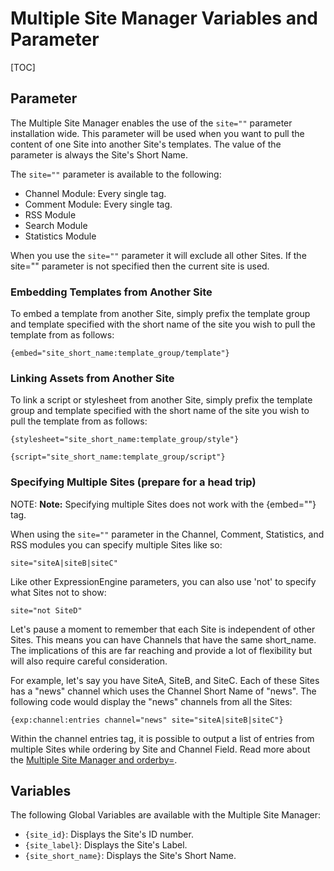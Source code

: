 <!--
    This source file is part of the open source project
    ExpressionEngine User Guide (https://github.com/ExpressionEngine/ExpressionEngine-User-Guide)

    @link      https://expressionengine.com/
    @copyright Copyright (c) 2003-2020, Packet Tide, LLC (https://packettide.com)
    @license   https://expressionengine.com/license Licensed under Apache License, Version 2.0
-->

# Multiple Site Manager Variables and Parameter

[TOC]

## Parameter

The Multiple Site Manager enables the use of the `site=""` parameter installation wide. This parameter will be used when you want to pull the content of one Site into another Site's templates. The value of the parameter is always the Site's Short Name.

The `site=""` parameter is available to the following:

- Channel Module: Every single tag.
- Comment Module: Every single tag.
- RSS Module
- Search Module
- Statistics Module

When you use the `site=""` parameter it will exclude all other Sites. If the site="" parameter is not specified then the current site is used.

### Embedding Templates from Another Site

To embed a template from another Site, simply prefix the template group and template specified with the short name of the site you wish to pull the template from as follows:

    {embed="site_short_name:template_group/template"}

### Linking Assets from Another Site

To link a script or stylesheet from another Site, simply prefix the template group and template specified with the short name of the site you wish to pull the template from as follows:

    {stylesheet="site_short_name:template_group/style"}

    {script="site_short_name:template_group/script"}

### Specifying Multiple Sites (prepare for a head trip)

NOTE: **Note:** Specifying multiple Sites does not work with the {embed=""} tag.

When using the `site=""` parameter in the Channel, Comment, Statistics, and RSS modules you can specify multiple Sites like so:

    site="siteA|siteB|siteC"

Like other ExpressionEngine parameters, you can also use 'not' to specify what Sites not to show:

    site="not SiteD"

Let's pause a moment to remember that each Site is independent of other Sites. This means you can have Channels that have the same short_name. The implications of this are far reaching and provide a lot of flexibility but will also require careful consideration.

For example, let's say you have SiteA, SiteB, and SiteC. Each of these Sites has a "news" channel which uses the Channel Short Name of "news". The following code would display the "news" channels from all the Sites:

    {exp:channel:entries channel="news" site="siteA|siteB|siteC"}

Within the channel entries tag, it is possible to output a list of entries from multiple Sites while ordering by Site and Channel Field. Read more about the [Multiple Site Manager and orderby=](channels/entries.md#orderby).

## Variables

The following Global Variables are available with the Multiple Site Manager:

- `{site_id}`: Displays the Site's ID number.
- `{site_label}`: Displays the Site's Label.
- `{site_short_name}`: Displays the Site's Short Name.
